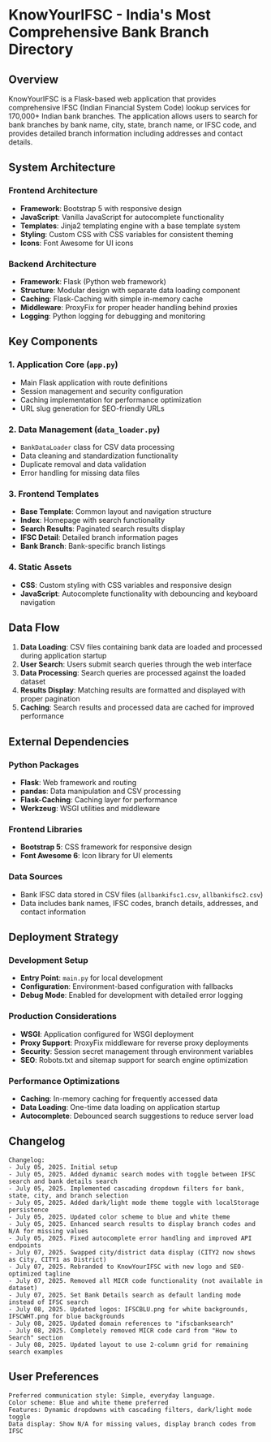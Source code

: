 # KnowYourIFSC - India's Most Comprehensive Bank Branch Directory

## Overview

KnowYourIFSC is a Flask-based web application that provides comprehensive IFSC (Indian Financial System Code) lookup services for 170,000+ Indian bank branches. The application allows users to search for bank branches by bank name, city, state, branch name, or IFSC code, and provides detailed branch information including addresses and contact details.

## System Architecture

### Frontend Architecture
- **Framework**: Bootstrap 5 with responsive design
- **JavaScript**: Vanilla JavaScript for autocomplete functionality
- **Templates**: Jinja2 templating engine with a base template system
- **Styling**: Custom CSS with CSS variables for consistent theming
- **Icons**: Font Awesome for UI icons

### Backend Architecture
- **Framework**: Flask (Python web framework)
- **Structure**: Modular design with separate data loading component
- **Caching**: Flask-Caching with simple in-memory cache
- **Middleware**: ProxyFix for proper header handling behind proxies
- **Logging**: Python logging for debugging and monitoring

## Key Components

### 1. Application Core (`app.py`)
- Main Flask application with route definitions
- Session management and security configuration
- Caching implementation for performance optimization
- URL slug generation for SEO-friendly URLs

### 2. Data Management (`data_loader.py`)
- `BankDataLoader` class for CSV data processing
- Data cleaning and standardization functionality
- Duplicate removal and data validation
- Error handling for missing data files

### 3. Frontend Templates
- **Base Template**: Common layout and navigation structure
- **Index**: Homepage with search functionality
- **Search Results**: Paginated search results display
- **IFSC Detail**: Detailed branch information pages
- **Bank Branch**: Bank-specific branch listings

### 4. Static Assets
- **CSS**: Custom styling with CSS variables and responsive design
- **JavaScript**: Autocomplete functionality with debouncing and keyboard navigation

## Data Flow

1. **Data Loading**: CSV files containing bank data are loaded and processed during application startup
2. **User Search**: Users submit search queries through the web interface
3. **Data Processing**: Search queries are processed against the loaded dataset
4. **Results Display**: Matching results are formatted and displayed with proper pagination
5. **Caching**: Search results and processed data are cached for improved performance

## External Dependencies

### Python Packages
- **Flask**: Web framework and routing
- **pandas**: Data manipulation and CSV processing
- **Flask-Caching**: Caching layer for performance
- **Werkzeug**: WSGI utilities and middleware

### Frontend Libraries
- **Bootstrap 5**: CSS framework for responsive design
- **Font Awesome 6**: Icon library for UI elements

### Data Sources
- Bank IFSC data stored in CSV files (`allbankifsc1.csv`, `allbankifsc2.csv`)
- Data includes bank names, IFSC codes, branch details, addresses, and contact information

## Deployment Strategy

### Development Setup
- **Entry Point**: `main.py` for local development
- **Configuration**: Environment-based configuration with fallbacks
- **Debug Mode**: Enabled for development with detailed error logging

### Production Considerations
- **WSGI**: Application configured for WSGI deployment
- **Proxy Support**: ProxyFix middleware for reverse proxy deployments
- **Security**: Session secret management through environment variables
- **SEO**: Robots.txt and sitemap support for search engine optimization

### Performance Optimizations
- **Caching**: In-memory caching for frequently accessed data
- **Data Loading**: One-time data loading on application startup
- **Autocomplete**: Debounced search suggestions to reduce server load

## Changelog
```
Changelog:
- July 05, 2025. Initial setup
- July 05, 2025. Added dynamic search modes with toggle between IFSC search and bank details search
- July 05, 2025. Implemented cascading dropdown filters for bank, state, city, and branch selection
- July 05, 2025. Added dark/light mode theme toggle with localStorage persistence
- July 05, 2025. Updated color scheme to blue and white theme
- July 05, 2025. Enhanced search results to display branch codes and N/A for missing values
- July 05, 2025. Fixed autocomplete error handling and improved API endpoints
- July 07, 2025. Swapped city/district data display (CITY2 now shows as City, CITY1 as District)
- July 07, 2025. Rebranded to KnowYourIFSC with new logo and SEO-optimized tagline
- July 07, 2025. Removed all MICR code functionality (not available in dataset)
- July 07, 2025. Set Bank Details search as default landing mode instead of IFSC search
- July 08, 2025. Updated logos: IFSCBLU.png for white backgrounds, IFSCWHT.png for blue backgrounds
- July 08, 2025. Updated domain references to "ifscbanksearch"
- July 08, 2025. Completely removed MICR code card from "How to Search" section
- July 08, 2025. Updated layout to use 2-column grid for remaining search examples
```

## User Preferences
```
Preferred communication style: Simple, everyday language.
Color scheme: Blue and white theme preferred
Features: Dynamic dropdowns with cascading filters, dark/light mode toggle
Data display: Show N/A for missing values, display branch codes from IFSC
```